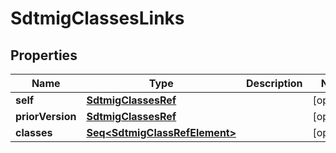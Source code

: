 

# SdtmigClassesLinks


## Properties

Name | Type | Description | Notes
------------ | ------------- | ------------- | -------------
**self** | [**SdtmigClassesRef**](SdtmigClassesRef.md) |  |  [optional]
**priorVersion** | [**SdtmigClassesRef**](SdtmigClassesRef.md) |  |  [optional]
**classes** | [**Seq&lt;SdtmigClassRefElement&gt;**](SdtmigClassRefElement.md) |  |  [optional]



